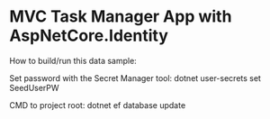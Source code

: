 # MVC Task Manager App with AspNetCore.Identity

How to build/run this data sample:

Set password with the Secret Manager tool:
dotnet user-secrets set SeedUserPW <pw>

CMD to project root:
dotnet ef database update
